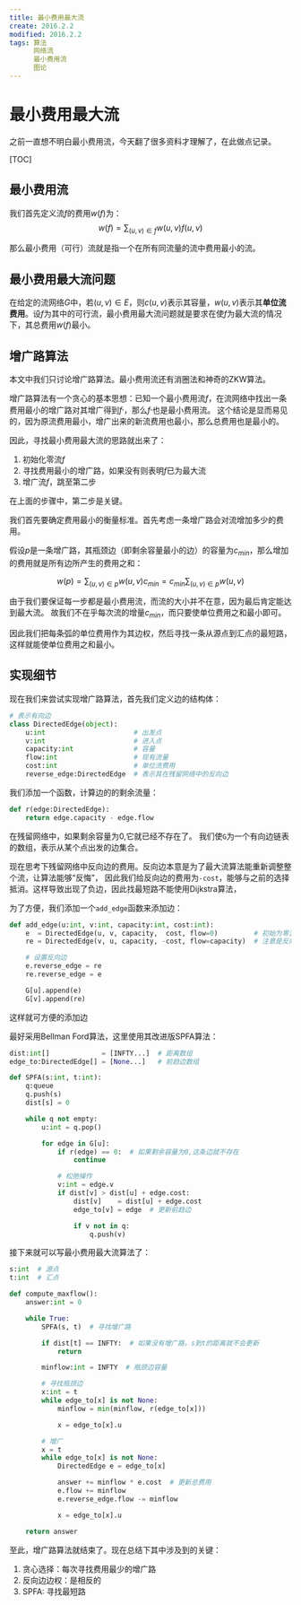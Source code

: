 ```yaml
---
title: 最小费用最大流
create: 2016.2.2
modified: 2016.2.2
tags: 算法
      网络流
      最小费用流
      图论
---
```

# 最小费用最大流
之前一直想不明白最小费用流，今天翻了很多资料才理解了，在此做点记录。

[TOC]

## 最小费用流
我们首先定义流$f$的费用$w(f)$为：
$$
w(f) = \sum_{(u,v)\in f} w(u,v)f(u,v)
$$

那么最小费用（可行）流就是指一个在所有同流量的流中费用最小的流。

## 最小费用最大流问题
在给定的流网络$G$中，若$(u,v)\in E$，则$c(u,v)$表示其容量，$w(u,v)$表示其**单位流费用**。设$f$为其中的可行流，最小费用最大流问题就是要求在使$f$为最大流的情况下，其总费用$w(f)$最小。

## 增广路算法
本文中我们只讨论增广路算法。最小费用流还有消圈法和神奇的ZKW算法。

增广路算法有一个贪心的基本思想：已知一个最小费用流$f$，在流网络中找出一条费用最小的增广路对其增广得到$f^,$，那么$f^,$也是最小费用流。
这个结论是显而易见的，因为原流费用最小，增广出来的新流费用也最小，那么总费用也是最小的。

因此，寻找最小费用最大流的思路就出来了：

1. 初始化零流$f$  
2. 寻找费用最小的增广路，如果没有则表明$f$已为最大流  
3. 增广流$f$，跳至第二步

在上面的步骤中，第二步是关键。

我们首先要确定费用最小的衡量标准。首先考虑一条增广路会对流增加多少的费用。

假设$p$是一条增广路，其瓶颈边（即剩余容量最小的边）的容量为$c_{min}$，那么增加的费用就是所有边所产生的费用之和：

$$w(p) = \sum_{(u,v)\in p} w(u,v)c_{min} = c_{min}\sum_{(u,v)\in p} w(u,v)$$

由于我们要保证每一步都是最小费用流，而流的大小并不在意，因为最后肯定能达到最大流。
故我们不在乎每次流的增量$c_{min}$，而只要使单位费用之和最小即可。

因此我们把每条弧的单位费用作为其边权，然后寻找一条从源点到汇点的最短路，这样就能使单位费用之和最小。

## 实现细节
现在我们来尝试实现增广路算法，首先我们定义边的结构体：

```python
# 表示有向边
class DirectedEdge(object):
    u:int                      # 出发点
    v:int                      # 进入点
    capacity:int               # 容量
    flow:int                   # 现有流量
    cost:int                   # 单位流费用
    reverse_edge:DirectedEdge  # 表示其在残留网络中的反向边
```

我们添加一个函数，计算边的的剩余流量：

```python
def r(edge:DirectedEdge):
    return edge.capacity - edge.flow
```

在残留网络中，如果剩余容量为0,它就已经不存在了。
我们使`G`为一个有向边链表的数组，表示从某个点出发的边集合。

现在思考下残留网络中反向边的费用。反向边本意是为了最大流算法能重新调整整个流，让算法能够“反悔”，
因此我们给反向边的费用为`-cost`，能够与之前的选择抵消。这样导致出现了负边，因此找最短路不能使用Dijkstra算法，

为了方便，我们添加一个`add_edge`函数来添加边：

```python
def add_edge(u:int, v:int, capacity:int, cost:int):
    e  = DirectedEdge(u, v, capacity,  cost, flow=0)         # 初始为零流
    re = DirectedEdge(v, u, capacity, -cost, flow=capacity)  # 注意是反向边

    # 设置反向边
    e.reverse_edge = re
    re.reverse_edge = e

    G[u].append(e)
    G[v].append(re)
```

这样就可方便的添加边

最好采用Bellman Ford算法，这里使用其改进版SPFA算法：

```python
dist:int[]             = [INFTY...]  # 距离数组
edge_to:DirectedEdge[] = [None...]   # 前趋边数组

def SPFA(s:int, t:int):
    q:queue
    q.push(s)
    dist[s] = 0

    while q not empty:
        u:int = q.pop()

        for edge in G[u]:
            if r(edge) == 0:  # 如果剩余容量为0,这条边就不存在
                continue

            # 松弛操作
            v:int = edge.v
            if dist[v] > dist[u] + edge.cost:
                dist[v]    = dist[u] + edge.cost
                edge_to[v] = edge  # 更新前趋边

                if v not in q:
                    q.push(v)
```

接下来就可以写最小费用最大流算法了：

```python
s:int  # 源点
t:int  # 汇点

def compute_maxflow():
    answer:int = 0

    while True:
        SPFA(s, t)  # 寻找增广路

        if dist[t] == INFTY:  # 如果没有增广路，s到t的距离就不会更新
            return

        minflow:int = INFTY  # 瓶颈边容量

        # 寻找瓶颈边
        x:int = t
        while edge_to[x] is not None:
            minflow = min(minflow, r(edge_to[x]))

            x = edge_to[x].u

        # 增广
        x = t
        while edge_to[x] is not None:
            DirectedEdge e = edge_to[x]

            answer += minflow * e.cost  # 更新总费用
            e.flow += minflow
            e.reverse_edge.flow -= minflow

            x = edge_to[x].u

    return answer
```

至此，增广路算法就结束了。现在总结下其中涉及到的关键：  
1. 贪心选择：每次寻找费用最少的增广路  
2. 反向边边权：是相反的  
3. SPFA: 寻找最短路
